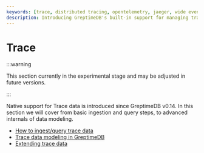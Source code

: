 ```yaml
---
keywords: [trace, distributed tracing, opentelemetry, jaeger, wide events, observability]
description: Introducing GreptimeDB's built-in support for managing tracing data at scale
---
```


# Trace

:::warning

This section currently in the experimental stage and may be adjusted in future versions.

:::

Native support for Trace data is introduced since GreptimeDB v0.14. In this
section we will cover from basic ingestion and query steps, to advanced
internals of data modeling.

- [How to ingest/query trace data](./read-write.md)
- [Trace data modeling in GreptimeDB](./data-model.md)
- [Extending trace data](./extend-trace.md)
